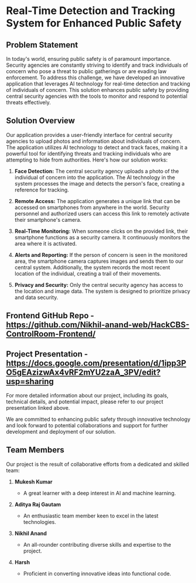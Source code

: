 # Real-Time Detection and Tracking System for Enhanced Public Safety

## Problem Statement

In today's world, ensuring public safety is of paramount importance. Security agencies are constantly striving to identify and track individuals of concern who pose a threat to public gatherings or are evading law enforcement. To address this challenge, we have developed an innovative application that leverages AI technology for real-time detection and tracking of individuals of concern. This solution enhances public safety by providing central security agencies with the tools to monitor and respond to potential threats effectively.

## Solution Overview

Our application provides a user-friendly interface for central security agencies to upload photos and information about individuals of concern. The application utilizes AI technology to detect and track faces, making it a powerful tool for identifying threats and tracking individuals who are attempting to hide from authorities. Here's how our solution works:

1. **Face Detection:** The central security agency uploads a photo of the individual of concern into the application. The AI technology in the system processes the image and detects the person's face, creating a reference for tracking.

2. **Remote Access:** The application generates a unique link that can be accessed on smartphones from anywhere in the world. Security personnel and authorized users can access this link to remotely activate their smartphone's camera.

3. **Real-Time Monitoring:** When someone clicks on the provided link, their smartphone functions as a security camera. It continuously monitors the area where it is activated.

4. **Alerts and Reporting:** If the person of concern is seen in the monitored area, the smartphone camera captures images and sends them to our central system. Additionally, the system records the most recent location of the individual, creating a trail of their movements.

5. **Privacy and Security:** Only the central security agency has access to the location and image data. The system is designed to prioritize privacy and data security.


## Frontend GitHub Repo - https://github.com/Nikhil-anand-web/HackCBS-ControlRoom-Frontend/


## Project Presentation - https://docs.google.com/presentation/d/1ipp3PO5gEAzizwAx4vRF2mYU2zaA_3PV/edit?usp=sharing

For more detailed information about our project, including its goals, technical details, and potential impact, please refer to our project presentation linked above.

We are committed to enhancing public safety through innovative technology and look forward to potential collaborations and support for further development and deployment of our solution.

## Team Members

Our project is the result of collaborative efforts from a dedicated and skilled team:

1. **Mukesh Kumar**
   - A great learner with a deep interest in AI and machine learning.

2. **Aditya Raj Gautam**
   - An enthusiastic team member keen to excel in the latest technologies.

3. **Nikhil Anand**
   - An all-rounder contributing diverse skills and expertise to the project.

4. **Harsh**
   - Proficient in converting innovative ideas into functional code.
